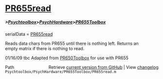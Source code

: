 # [PR655read](PR655read)
##### >[Psychtoolbox](Psychtoolbox)>[PsychHardware](PsychHardware)>[PR655Toolbox](PR655Toolbox)

serialData = [PR655read](PR655read)  
  
Reads data chars from PR655 until there is nothing left.  Returns an  
empty matrix if there is nothing to read.  
  
01/16/09    tbc   Adapted from [PR650Toolbox](PR650Toolbox) for use with PR655  
  




<div class="code_header" style="text-align:right;">
  <span style="float:left;">Path&nbsp;&nbsp;</span> <span class="counter">Retrieve <a href=
  "https://raw.github.com/Psychtoolbox-3/Psychtoolbox-3/beta/Psychtoolbox/PsychHardware/PR655Toolbox/PR655read.m">current version from GitHub</a> | View <a href=
  "https://github.com/Psychtoolbox-3/Psychtoolbox-3/commits/beta/Psychtoolbox/PsychHardware/PR655Toolbox/PR655read.m">changelog</a></span>
</div>
<div class="code">
  <code>Psychtoolbox/PsychHardware/PR655Toolbox/PR655read.m</code>
</div>

